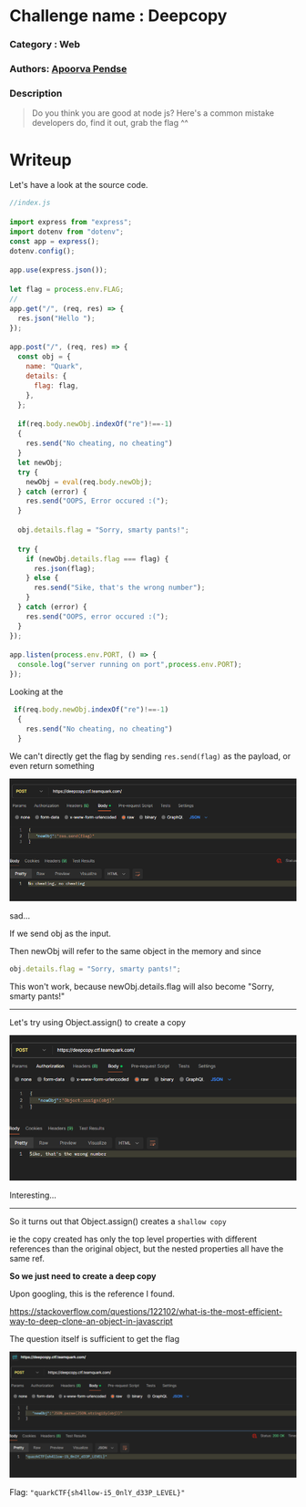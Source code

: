 # Challenge name : Deepcopy
### Category : Web
### Authors: [Apoorva Pendse](https://github.com/apoorvapendse)


### Description

> Do you think you are good at node js? Here's a common mistake developers do, find it out, grab the flag ^^


# Writeup

Let's have a look at the source code. 

```javascript
//index.js

import express from "express";
import dotenv from "dotenv";
const app = express();
dotenv.config();

app.use(express.json());

let flag = process.env.FLAG;
// 
app.get("/", (req, res) => {
  res.json("Hello ");
});

app.post("/", (req, res) => {
  const obj = {
    name: "Quark",
    details: {
      flag: flag,
    },
  };

  if(req.body.newObj.indexOf("re")!==-1)
  {
    res.send("No cheating, no cheating")
  }
  let newObj;
  try {
    newObj = eval(req.body.newObj);
  } catch (error) {
    res.send("OOPS, Error occured :(");
  }

  obj.details.flag = "Sorry, smarty pants!";

  try {
    if (newObj.details.flag === flag) {
      res.json(flag);
    } else {
      res.send("Sike, that's the wrong number");
    }
  } catch (error) {
    res.send("OOPS, error occured :(");
  }
});

app.listen(process.env.PORT, () => {
  console.log("server running on port",process.env.PORT);
});
```


Looking at the 
```javascript
 if(req.body.newObj.indexOf("re")!==-1)
  {
    res.send("No cheating, no cheating")
  }
```

We can't directly get the flag by sending ```res.send(flag)``` as the payload, or even return something

![Alt text](image.png)

sad...


If we send obj as the input. 

Then newObj will refer to the same object in the memory
and since 
 ```javascript  
obj.details.flag = "Sorry, smarty pants!";
```
This won't work, because newObj.details.flag will also become "Sorry, smarty pants!"

<hr>
Let's try using Object.assign() to create a copy 

![Alt text](image-1.png)


Interesting...

<hr>

So it turns out that Object.assign() creates a ```shallow copy``` 

ie the copy created has only the top level properties with different references than the original object, but the nested properties all have the same ref.

**So we just need to create a deep copy**

Upon googling, this is the reference I found.

https://stackoverflow.com/questions/122102/what-is-the-most-efficient-way-to-deep-clone-an-object-in-javascript

The question itself is sufficient to get the flag

![Alt text](image-2.png)

Flag: ```"quarkCTF{sh4llow-i5_0nlY_d33P_LEVEL}"```




